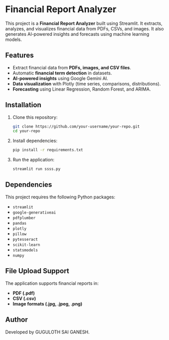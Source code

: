 # Financial Report Analyzer

This project is a **Financial Report Analyzer** built using Streamlit. It extracts, analyzes, and visualizes financial data from PDFs, CSVs, and images. It also generates AI-powered insights and forecasts using machine learning models.

## Features
- Extract financial data from **PDFs, images, and CSV files**.
- Automatic **financial term detection** in datasets.
- **AI-powered insights** using Google Gemini AI.
- **Data visualization** with Plotly (time series, comparisons, distributions).
- **Forecasting** using Linear Regression, Random Forest, and ARIMA.

## Installation

1. Clone this repository:
   ```sh
   git clone https://github.com/your-username/your-repo.git
   cd your-repo
   ```

2. Install dependencies:
   ```sh
   pip install -r requirements.txt
   ```

3. Run the application:
   ```sh
   streamlit run ssss.py
   ```

## Dependencies

This project requires the following Python packages:

- `streamlit`
- `google-generativeai`
- `pdfplumber`
- `pandas`
- `plotly`
- `pillow`
- `pytesseract`
- `scikit-learn`
- `statsmodels`
- `numpy`

## File Upload Support
The application supports financial reports in:
- **PDF (.pdf)**
- **CSV (.csv)**
- **Image formats (.jpg, .jpeg, .png)**


## Author
Developed by GUGULOTH SAI GANESH.
